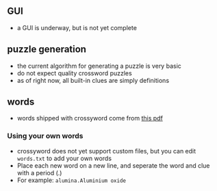 ## GUI
- a GUI is underway, but is not yet complete

## puzzle generation
- the current algorithm for generating a puzzle is very basic
- do not expect quality crossword puzzles
- as of right now, all built-in clues are simply definitions

## words
- words shipped with crossyword come from [this pdf](https://corporate.lowes.com/sites/lowes-corp/files/2020-01/manhattan_prep_1000_gre_words_.pdf)
### Using your own words
- crossyword does not yet support custom files, but you can edit `words.txt` to add your own words
- Place each new word on a new line, and seperate the word and clue with a period (.)
- For example: `alumina.Aluminium oxide`    
